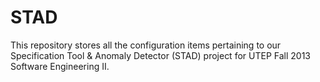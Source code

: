 STAD
====

This repository stores all the configuration items pertaining to our Specification Tool &amp; Anomaly Detector (STAD) project for UTEP Fall 2013 Software Engineering II.
